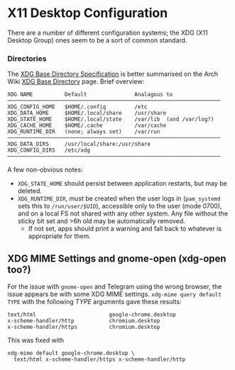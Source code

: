 X11 Desktop Configuration
=========================

There are a number of different configuration systems; the XDG (X11 Desktop
Group) ones seem to be a sort of common standard.

### Directories

The [XDG Base Directory Specification][xdg-basedir] is better summarised on
the Arch Wiki [XDG Base Directory][arch-xdg-basedir] page. Brief overview:

    XDG NAME          Default               Analagous to
    ───────────────────────────────────────────────────────────────────
    XDG_CONFIG_HOME   $HOME/.config         /etc
    XDG_DATA_HOME     $HOME/.local/share    /usr/share
    XDG_STATE_HOME    $HOME/.local/state    /var/lib  (and /var/log?)
    XDG_CACHE_HOME    $HOME/.cache          /var/cache
    XDG_RUNTIME_DIR   (none; always set)    /var/run
    ───────────────────────────────────────────────────────────────────
    XDG_DATA_DIRS     /usr/local/share:/usr/share
    XDG_CONFIG_DIRS   /etc/xdg
    ───────────────────────────────────────────────────────────────────

A few non-obvious notes:
- `XDG_STATE_HOME` should persist between application restarts, but may be
  deleted.
- `XDG_RUNTIME_DIR`, _must_ be created when the user logs in (`pam_systemd`
  sets this to `/run/user/$UID`), accessible only to the user (mode 0700),
  and on a local FS not shared with any other system. Any file without the
  sticky bit set and >6h old may be automatically removed.
  - If not set, apps should print a warning and fall back to whatever is
    appropriate for them.


XDG MIME Settings and gnome-open (xdg-open too?)
------------------------------------------------

For the issue with `gnome-open` and Telegram using the wrong browser, the
issue appears be with some XDG MIME settings. `xdg-mime query default TYPE`
with the following _TYPE_ arguments gave these results:

    text/html                       google-chrome.desktop
    x-scheme-handler/http           chromium.desktop
    x-scheme-handler/https          chromium.desktop

This was fixed with

    xdg-mime default google-chrome.desktop \
      text/html x-scheme-handler/https x-scheme-handler/http


<!-------------------------------------------------------------------->
[arch-xdg-basedir]: https://wiki.archlinux.org/title/XDG_Base_Directory
[xdg-basedir]: https://specifications.freedesktop.org/basedir-spec/latest/
